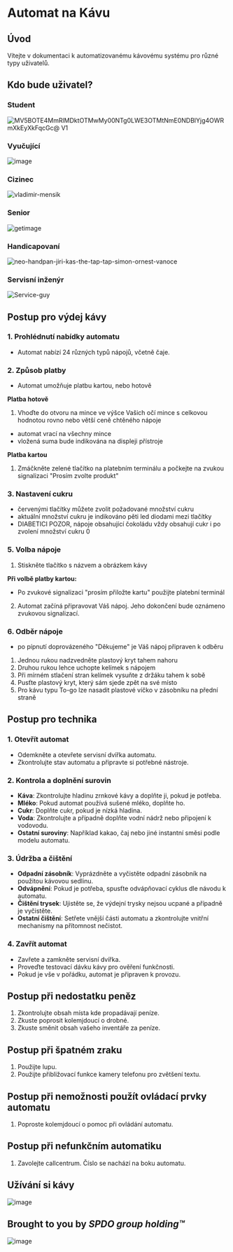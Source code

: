 # Automat na Kávu

## Úvod
Vítejte v dokumentaci k automatizovanému kávovému systému pro různé typy uživatelů.

## Kdo bude uživatel?
### Student
![MV5BOTE4MmRlMDktOTMwMy00NTg0LWE3OTMtNmE0NDBlYjg4OWRmXkEyXkFqcGc@ _V1_](https://github.com/user-attachments/assets/16205054-308e-4de4-bf5a-977d7e8877b5)

### Vyučující
![image](https://github.com/user-attachments/assets/a388b705-efdd-46f4-a81d-94fe1913faf3)

### Cizinec
![vladimir-mensik](https://github.com/user-attachments/assets/105b4440-d8c0-482c-8a3e-ee08aff89c7c)

### Senior
![getimage](https://github.com/user-attachments/assets/639ea393-744e-4dcb-9d20-0caf5d0cfd62)

### Handicapovaní
![neo-handpan-jiri-kas-the-tap-tap-simon-ornest-vanoce](https://github.com/user-attachments/assets/61a775be-61f9-468e-bc69-80b6aed5de86)

### Servisní inženýr
![Service-guy](https://github.com/user-attachments/assets/27491724-d73e-496d-86b4-c49ecbdedacc)


## Postup pro výdej kávy

### 1. Prohlédnutí nabídky automatu
- Automat nabízí 24 různých typů nápojů, včetně čaje.

### 2. Způsob platby
- Automat umožňuje platbu kartou, nebo hotově

**Platba hotově**
1. Vhoďte do otvoru na mince ve výšce Vašich očí mince s celkovou hodnotou rovno nebo větší ceně chtěného nápoje
- automat vrací na všechny mince
- vložená suma bude indikována na displeji přístroje

**Platba kartou**
1. Zmáčkněte zelené tlačítko na platebním terminálu a počkejte na zvukou signalizaci "Prosím zvolte produkt"

### 3. Nastavení cukru
- červenými tlačítky můžete zvolit požadované množství cukru
- aktuální množství cukru je indikováno pěti led diodami mezi tlačítky
- DIABETICI POZOR, nápoje obsahující čokoládu vždy obsahují cukr i po zvolení množství cukru 0

### 5. Volba nápoje
1. Stiskněte tlačítko s názvem a obrázkem kávy

**Při volbě platby kartou:**
- Po zvukové signalizaci "prosím přiložte kartu" použijte platební terminál

2. Automat začíná připravovat Váš nápoj. Jeho dokončení bude oznámeno zvukovou signalizací.

### 6. Odběr nápoje
- po pípnutí doprovázeného "Děkujeme" je Váš nápoj připraven k odběru
1. Jednou rukou nadzvedněte plastový kryt tahem nahoru
2. Druhou rukou lehce uchopte kelímek s nápojem
3. Při mírném stlačení stran kelímek vysuňte z držáku tahem k sobě
4. Pusťte plastový kryt, který sám sjede zpět na své místo
5. Pro kávu typu To-go lze nasadit plastové víčko v zásobníku na přední straně

## Postup pro technika

### 1. Otevřít automat
- Odemkněte a otevřete servisní dvířka automatu.
- Zkontrolujte stav automatu a připravte si potřebné nástroje.

### 2. Kontrola a doplnění surovin
- **Káva**: Zkontrolujte hladinu zrnkové kávy a doplňte ji, pokud je potřeba.
- **Mléko**: Pokud automat používá sušené mléko, doplňte ho.
- **Cukr**: Doplňte cukr, pokud je nízká hladina.
- **Voda**: Zkontrolujte a případně doplňte vodní nádrž nebo připojení k vodovodu.
- **Ostatní suroviny**: Například kakao, čaj nebo jiné instantní směsi podle modelu automatu.

### 3. Údržba a čištění
- **Odpadní zásobník**: Vyprázdněte a vyčistěte odpadní zásobník na použitou kávovou sedlinu.
- **Odvápnění**: Pokud je potřeba, spusťte odvápňovací cyklus dle návodu k automatu.
- **Čištění trysek**: Ujistěte se, že výdejní trysky nejsou ucpané a případně je vyčistěte.
- **Ostatní čištění**: Setřete vnější části automatu a zkontrolujte vnitřní mechanismy na přítomnost nečistot.

### 4. Zavřít automat
- Zavřete a zamkněte servisní dvířka.
- Proveďte testovací dávku kávy pro ověření funkčnosti.
- Pokud je vše v pořádku, automat je připraven k provozu.

## Postup při nedostatku peněz
1. Zkontrolujte obsah místa kde propadávají peníze.
2. Zkuste poprosit kolemjdoucí o drobné.
3. Zkuste směnit obsah vašeho inventáře za peníze.

## Postup při špatném zraku
1. Použijte lupu.
2. Použijte přibližovací funkce kamery telefonu pro zvětšení textu.

## Postup při nemožnosti použít ovládací prvky automatu
1. Poproste kolemjdoucí o pomoc při ovládání automatu.

## Postup při nefunkčním automatiku
1. Zavolejte callcentrum. Číslo se nachází na boku automatu.

## Užívání si kávy
![image](https://github.com/user-attachments/assets/59c15453-02ee-45b4-8bc9-44ac3f89547a)


## Brought to you by *SPDO group holding™* 
![image](https://github.com/user-attachments/assets/95154f4a-43b1-489e-846f-318c232fbaee)

